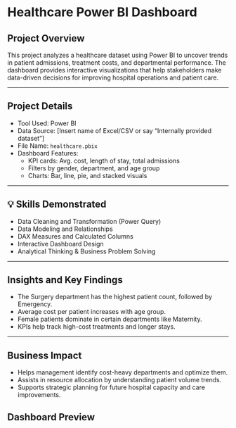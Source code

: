 #  Healthcare Power BI Dashboard

##  Project Overview
This project analyzes a healthcare dataset using Power BI to uncover trends in patient admissions, treatment costs, and departmental performance. The dashboard provides interactive visualizations that help stakeholders make data-driven decisions for improving hospital operations and patient care.

---

##  Project Details

- Tool Used: Power BI  
- Data Source: [Insert name of Excel/CSV or say “Internally provided dataset”]  
- File Name: `healthcare.pbix`  
- Dashboard Features:
  - KPI cards: Avg. cost, length of stay, total admissions
  - Filters by gender, department, and age group
  - Charts: Bar, line, pie, and stacked visuals

---

## 💡 Skills Demonstrated

- Data Cleaning and Transformation (Power Query)
- Data Modeling and Relationships
- DAX Measures and Calculated Columns
- Interactive Dashboard Design
- Analytical Thinking & Business Problem Solving

---

##  Insights and Key Findings

- The Surgery department has the highest patient count, followed by Emergency.
- Average cost per patient increases with age group.
- Female patients dominate in certain departments like Maternity.
- KPIs help track high-cost treatments and longer stays.

---

##  Business Impact

- Helps management identify cost-heavy departments and optimize them.
- Assists in resource allocation by understanding patient volume trends.
- Supports strategic planning for future hospital capacity and care improvements.


##  Dashboard Preview


